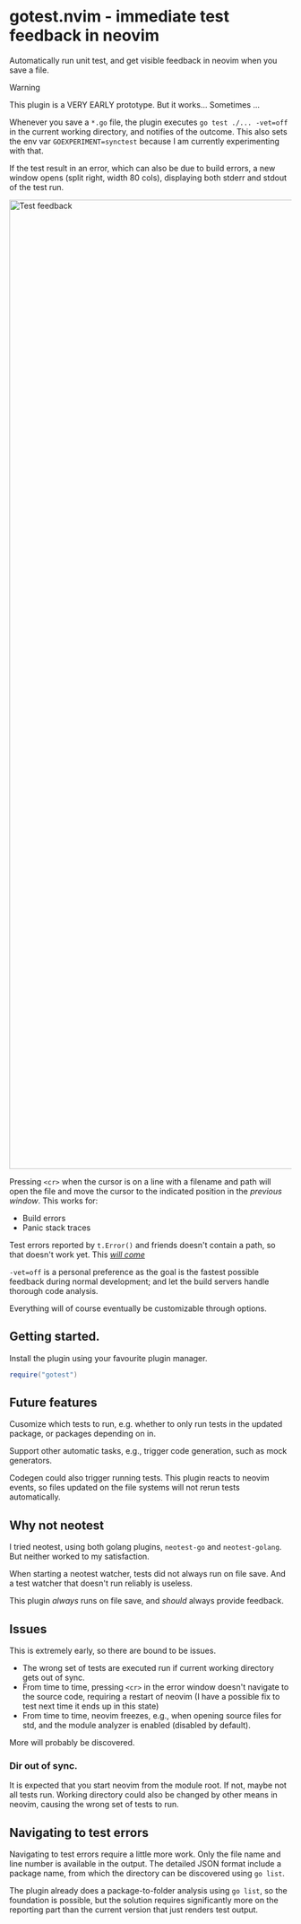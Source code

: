 # gotest.nvim - immediate test feedback in neovim

Automatically run unit test, and get visible feedback in neovim when you save a
file.

> [!WARNING]
> This plugin is a VERY EARLY prototype. But it works... Sometimes ...

Whenever you save a `*.go` file, the plugin executes `go test ./... -vet=off` in
the current working directory, and notifies of the outcome. This also sets the
env var `GOEXPERIMENT=synctest` because I am currently experimenting with that.

If the test result in an error, which can also be due to build errors, a new
window opens (split right, width 80 cols), displaying both stderr and stdout of
the test run.

<img width="1728" alt="Test feedback" src="https://github.com/user-attachments/assets/c24efa46-4ee4-46be-8583-63f782616453" />

Pressing `<cr>` when the cursor is on a line with a filename and path will open
the file and move the cursor to the indicated position in the _previous window_.
This works for:

- Build errors
- Panic stack traces

Test errors reported by `t.Error()` and friends doesn't contain a path, so that
doesn't work yet. This [_will come_](#navigating-to-test-errors)

`-vet=off` is a personal preference as the goal is the fastest possible
feedback during normal development; and let the build servers handle thorough
code analysis.

Everything will of course eventually be customizable through options.

## Getting started.

Install the plugin using your favourite plugin manager. 

```lua
require("gotest")
```

## Future features

Cusomize which tests to run, e.g. whether to only run tests in the updated
package, or packages depending on in.

Support other automatic tasks, e.g., trigger code generation, such as mock
generators. 

Codegen could also trigger running tests. This plugin reacts to neovim events,
so files updated on the file systems will not rerun tests automatically.

## Why not neotest

I tried neotest, using both golang plugins, `neotest-go` and `neotest-golang`.
But neither worked to my satisfaction.

When starting a neotest watcher, tests did not always run on file save. And a
test watcher that doesn't run reliably is useless.

This plugin _always_ runs on file save, and _should_ always provide feedback.

## Issues

This is extremely early, so there are bound to be issues.

- The wrong set of tests are executed run if current working directory gets out
  of sync.
- From time to time, pressing `<cr>` in the error window doesn't navigate to the
  source code, requiring a restart of neovim (I have a possible fix to test next
  time it ends up in this state)
- From time to time, neovim freezes, e.g., when opening source files for std,
  and the module analyzer is enabled (disabled by default).

More will probably be discovered.

### Dir out of sync.

It is expected that you start neovim from the module root. If not, maybe not all
tests run. Working directory could also be changed by other means in neovim,
causing the wrong set of tests to run.

## Navigating to test errors

Navigating to test errors require a little more work. Only the file name and
line number is available in the output. The detailed JSON format include a
package name, from which the directory can be discovered using `go list`.

The plugin already does a package-to-folder analysis using `go list`, so the
foundation is possible, but the solution requires significantly more on the
reporting part than the current version that just renders test output.
